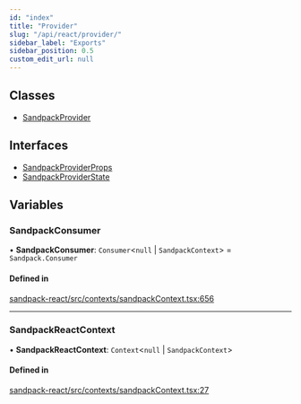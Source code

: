```yaml
---
id: "index"
title: "Provider"
slug: "/api/react/provider/"
sidebar_label: "Exports"
sidebar_position: 0.5
custom_edit_url: null
---
```


## Classes

- [SandpackProvider](classes/SandpackProvider)

## Interfaces

- [SandpackProviderProps](interfaces/SandpackProviderProps)
- [SandpackProviderState](interfaces/SandpackProviderState)

## Variables

### SandpackConsumer

• **SandpackConsumer**: `Consumer`<``null`` \| `SandpackContext`\> = `Sandpack.Consumer`

#### Defined in

[sandpack-react/src/contexts/sandpackContext.tsx:656](https://github.com/codesandbox/sandpack/blob/ce1032c/sandpack-react/src/contexts/sandpackContext.tsx#L656)

___

### SandpackReactContext

• **SandpackReactContext**: `Context`<``null`` \| `SandpackContext`\>

#### Defined in

[sandpack-react/src/contexts/sandpackContext.tsx:27](https://github.com/codesandbox/sandpack/blob/ce1032c/sandpack-react/src/contexts/sandpackContext.tsx#L27)

